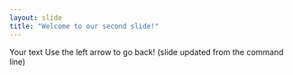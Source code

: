 ```yaml
---
layout: slide
title: "Welcome to our second slide!"
---
```

Your text
Use the left arrow to go back!
(slide updated from the command line)
